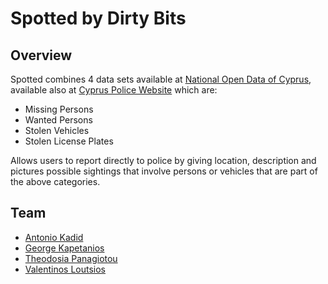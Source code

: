 # Spotted by Dirty Bits
## Overview
Spotted combines 4 data sets available at [National Open Data of Cyprus](http://www.data.gov.cy/mof/papd/dataportal/dataportal.nsf/index_gr/index_gr?opendocument), available also at [Cyprus Police Website](http://www.police.gov.cy/)  which are:
- Missing Persons
- Wanted Persons
- Stolen Vehicles
- Stolen License Plates

Allows users to report directly to police by giving location, description and pictures possible sightings that involve persons or vehicles that are part of the above categories.

## Team
- [Antonio Kadid](https://cy.linkedin.com/in/antoniokadid)
- [George Kapetanios](https://cy.linkedin.com/in/george-kapetanios-49245b107)
- [Theodosia Panagiotou](https://cy.linkedin.com/in/theodosia)
- [Valentinos Loutsios](https://cy.linkedin.com/in/chrysovalantis-loutsios-3668961b)
